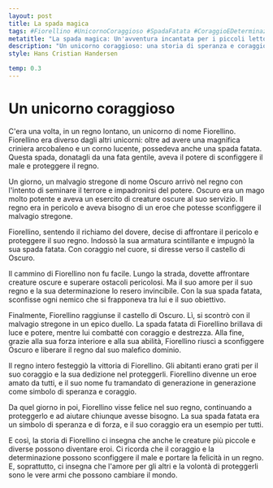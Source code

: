 ```yaml
---
layout: post
title: La spada magica
tags: #Fiorellino #UnicornoCoraggioso #SpadaFatata #CoraggioEDeterminazione
metatitle: "La spada magica: Un'avventura incantata per i piccoli lettori"
description: "Un unicorno coraggioso: una storia di speranza e coraggio. Scopri la storia di Fiorellino, un unicorno diverso dagli altri. Con la sua spada fatata, affronta il malvagio stregone Oscuro per proteggere il suo regno."
style: Hans Cristian Handersen

temp: 0.3
---
```

# Un unicorno coraggioso

C'era una volta, in un regno lontano, un unicorno di nome Fiorellino. Fiorellino era diverso dagli altri unicorni: oltre ad avere una magnifica criniera arcobaleno e un corno lucente, possedeva anche una spada fatata. Questa spada, donatagli da una fata gentile, aveva il potere di sconfiggere il male e proteggere il regno.

Un giorno, un malvagio stregone di nome Oscuro arrivò nel regno con l'intento di seminare il terrore e impadronirsi del potere. Oscuro era un mago molto potente e aveva un esercito di creature oscure al suo servizio. Il regno era in pericolo e aveva bisogno di un eroe che potesse sconfiggere il malvagio stregone.

Fiorellino, sentendo il richiamo del dovere, decise di affrontare il pericolo e proteggere il suo regno. Indossò la sua armatura scintillante e impugnò la sua spada fatata. Con coraggio nel cuore, si diresse verso il castello di Oscuro.

Il cammino di Fiorellino non fu facile. Lungo la strada, dovette affrontare creature oscure e superare ostacoli pericolosi. Ma il suo amore per il suo regno e la sua determinazione lo resero invincibile. Con la sua spada fatata, sconfisse ogni nemico che si frapponeva tra lui e il suo obiettivo.

Finalmente, Fiorellino raggiunse il castello di Oscuro. Lì, si scontrò con il malvagio stregone in un epico duello. La spada fatata di Fiorellino brillava di luce e potere, mentre lui combatté con coraggio e destrezza. Alla fine, grazie alla sua forza interiore e alla sua abilità, Fiorellino riuscì a sconfiggere Oscuro e liberare il regno dal suo malefico dominio.

Il regno intero festeggiò la vittoria di Fiorellino. Gli abitanti erano grati per il suo coraggio e la sua dedizione nel proteggerli. Fiorellino divenne un eroe amato da tutti, e il suo nome fu tramandato di generazione in generazione come simbolo di speranza e coraggio.

Da quel giorno in poi, Fiorellino visse felice nel suo regno, continuando a proteggerlo e ad aiutare chiunque avesse bisogno. La sua spada fatata era un simbolo di speranza e di forza, e il suo coraggio era un esempio per tutti.

E così, la storia di Fiorellino ci insegna che anche le creature più piccole e diverse possono diventare eroi. Ci ricorda che il coraggio e la determinazione possono sconfiggere il male e portare la felicità in un regno. E, soprattutto, ci insegna che l'amore per gli altri e la volontà di proteggerli sono le vere armi che possono cambiare il mondo.

        